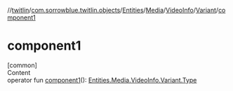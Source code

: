//[twitlin](../../../../../index.md)/[com.sorrowblue.twitlin.objects](../../../../index.md)/[Entities](../../../index.md)/[Media](../../index.md)/[VideoInfo](../index.md)/[Variant](index.md)/[component1](component1.md)



# component1  
[common]  
Content  
operator fun [component1](component1.md)(): [Entities.Media.VideoInfo.Variant.Type](-type/index.md)  



